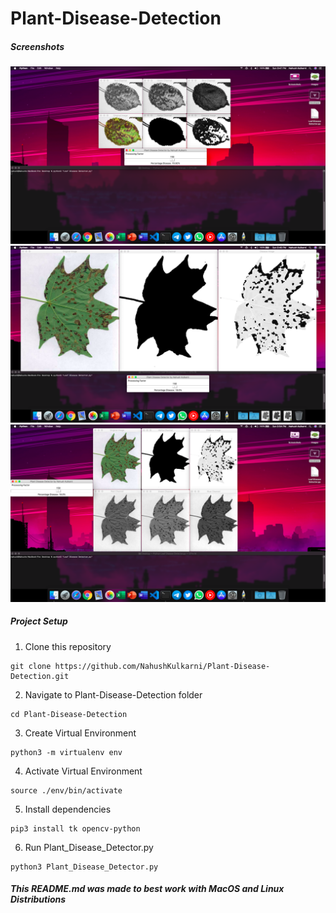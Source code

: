 # Plant-Disease-Detection

##### Screenshots

![Screenshot_1](https://github.com/NahushKulkarni/Plant-Disease-Detection/blob/master/Screenshot-2.png)
![Screenshot_2](https://github.com/NahushKulkarni/Plant-Disease-Detection/blob/master/Screenshot-3.png)
![Screenshot_3](https://github.com/NahushKulkarni/Plant-Disease-Detection/blob/master/Screenshot-4.png)

##### Project Setup

1. Clone this repository
```
git clone https://github.com/NahushKulkarni/Plant-Disease-Detection.git
```
2. Navigate to Plant-Disease-Detection folder
```
cd Plant-Disease-Detection
```
3. Create Virtual Environment
```
python3 -m virtualenv env
```
4. Activate  Virtual Environment
```
source ./env/bin/activate
```
5. Install dependencies
```
pip3 install tk opencv-python
```
6. Run Plant_Disease_Detector.py
```
python3 Plant_Disease_Detector.py
```

##### *This README.md was made to best work with MacOS and Linux Distributions*
